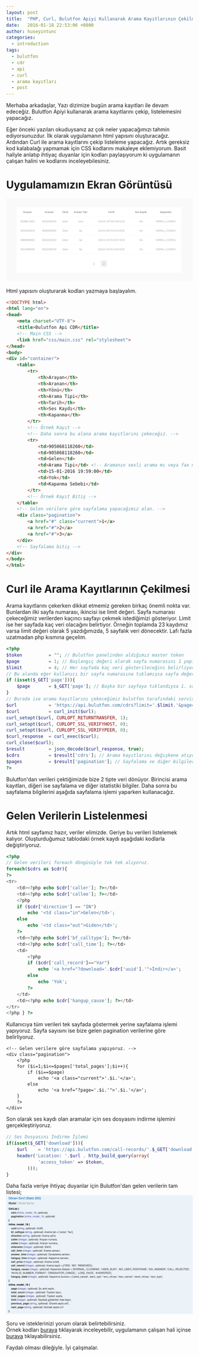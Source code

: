 ```yaml
---
layout: post
title:  "PHP, Curl, Bulutfon Apiyi Kullanarak Arama Kayıtlarının Çekilmesi"
date:   2016-01-18 22:53:06 +0800
author: huseyintunc
categories:
  - introduction
tags:
  - bulutfon
  - cdr
  - api
  - curl
  - arama kayıtları
  - post
---
```


Merhaba arkadaşlar,
Yazı dizimize bugün arama kayıtları ile devam edeceğiz. Bulutfon Apiyi kullanarak arama kayıtlarını çekip, listelemesini yapacağız. 

Eğer önceki yazıları okuduysanız az çok neler yapacağımızı tahmin ediyorsunuzdur. İlk olarak uygulamanın html yapısını oluşturacağız. Ardından Curl ile arama kayıtlarını çekip listeleme yapacağız. Artık gereksiz kod kalabalağı yapmamak için CSS kodlarını makaleye eklemiyorum. Basit haliyle anlatıp ihtiyaç duyanlar için kodları paylaşıyorum ki uygulamanın çalışan halini ve kodlarını inceleyebilesiniz. 
# Uygulamamızın Ekran Görüntüsü
![Uygulamanın ekran görüntüsü](/images/gelen-aramalar-ekran-goruntusu.png)

Html yapısını oluşturarak kodları yazmaya başlayalım.

```html
<!DOCTYPE html>
<html lang="en">
<head>
    <meta charset="UTF-8">
    <title>Bulutfon Api CDR</title>
    <!-- Main CSS -->
    <link href="css/main.css" rel="stylesheet">
</head>
<body>
<div id="container">
    <table>
        <tr>
            <th>Arayan</th>
            <th>Aranan</th>
            <th>Yönü</th>
            <th>Arama Tipi</th>
            <th>Tarih</th>
            <th>Ses Kaydı</th>
            <th>Kapanma</th>
        </tr>
        <!-- Örnek Kayıt -->
        <!-- Daha sonra bu alana arama kayıtlarını çekeceğiz. -->
        <tr>
            <td>905068118260</td>
            <td>905068118260</td>
            <td>Gelen</td>
            <td>Arama Tipi</td> <!-- Aramanın sesli arama mı veya fax mı olduğunu göstereceğimiz alan -->
            <td>15-01-2016 19:59:00</td>
            <td>Yok</td>
            <td>Kapanma Sebebi</td>
        </tr>
        <!-- Örnek Kayıt Bitiş -->
    </table>
    <!-- Gelen verilere göre sayfalama yapacağımız alan. -->
    <div class="pagination">
        <a href="#" class="current">1</a>
        <a href="#">2</a>
        <a href="#">3</a>
    </div>
    <!-- Sayfalama bitiş -->
</div>
</body>
</html>
```

# Curl ile Arama Kayıtlarının Çekilmesi
Arama kayıtlarını çekerken dikkat etmemiz gereken birkaç önemli nokta var. Bunlardan ilki sayfa numarası, ikincisi ise limit değeri.  Sayfa numarası çekeceğimiz verilerden kaçıncı sayfayı çekmek istediğimizi gösteriyor. Limit ise her sayfada kaç veri olacağını belirtiyor. 
Örneğin toplamda 23 kaydımız varsa limit değeri olarak 5 yazdığımızda, 5 sayfalık veri dönecektir. Lafı fazla uzatmadan php kısmına geçelim.
```php
<?php
$token          = ""; // Bulutfon panelinden aldığımız master token
$page           = 1; // Başlangıç değeri olarak sayfa numarasını 1 yapıyoruz.
$limit          = 4; // Her sayfada kaç veri gösterileceğini belirliyoruz.
// Bu alanda eğer kullanıcı bir sayfa numarasına tıklamışsa sayfa değerini değiştirerek kullanıcının girdiği sayfanın verilerini çekiyoruz.
if (isset($_GET['page'])){
    $page       = $_GET['page']; // Başka bir sayfaya tıklandıysa 1. sayfa yerine o sayfayı çektireceğiz.
}
// Burada ise arama kayıtlarını çekeceğimiz bulutfon tarafındaki servise gönderilecek parametreleri belirliyoruz.
$url            = 'https://api.bulutfon.com/cdrs?limit='.$limit.'&page='.$page.'&access_token='.$token;
$curl           = curl_init($url);
curl_setopt($curl, CURLOPT_RETURNTRANSFER, 1);
curl_setopt($curl, CURLOPT_SSL_VERIFYHOST, 0);
curl_setopt($curl, CURLOPT_SSL_VERIFYPEER, 0);
$curl_response  = curl_exec($curl);
curl_close($curl);
$result         = json_decode($curl_response, true);
$cdrs           = $result['cdrs']; // Arama kayıtlarını değişkene atıyoruz.
$pages          = $result['pagination']; // Sayfalama ve diğer bilgileri pages değişkenine atıyoruz.
?>
```

Bulutfon'dan verileri çektiğimizde bize 2 tipte  veri dönüyor. Birincisi arama kayıtları, diğeri ise sayfalama ve diğer istatistiki bilgiler. Daha sonra bu sayfalama bilgilerini aşağıda sayfalama işlemi yaparken kullanacağız. 

# Gelen Verilerin Listelenmesi
Artık html sayfamız hazır, veriler elimizde. Geriye bu verileri listelemek kalıyor. Oluşturduğumuz tablodaki örnek kaydı aşağıdaki kodlarla değiştiriyoruz. 

```php
<?php
// Gelen verileri foreach döngüsüyle tek tek alıyoruz.
foreach($cdrs as $cdr){
?>
<tr>
    <td><?php echo $cdr['caller']; ?></td>
    <td><?php echo $cdr['callee']; ?></td>
    <?php
    if ($cdr['direction'] == "IN")
        echo '<td class="in">Gelen</td>';
    else
        echo '<td class="out">Giden</td>';
    ?>
    <td><?php echo $cdr['bf_calltype']; ?></td>
    <td><?php echo $cdr['call_time']; ?></td>
    <td>
        <?php
        if ($cdr['call_record']=="Var")
            echo '<a href="?download='.$cdr['uuid'].'">İndir</a>';
        else
            echo 'Yok';
        ?>
    </td>
    <td><?php echo $cdr['hangup_cause']; ?></td>
</tr>
<?php } ?>
```
Kullanıcıya tüm verileri tek sayfada göstermek yerine sayfalama işlemi yapıyoruz.  Sayfa sayısını ise bize gelen pagination verilerine göre belirliyoruz. 
```
<!-- Gelen verilere göre sayfalama yapıyoruz. -->
<div class="pagination">
    <?php
    for ($i=1;$i<=$pages['total_pages'];$i++){
        if ($i==$page)
            echo '<a class="current">'.$i.'</a>';
        else
            echo '<a href="?page='.$i.'">'.$i.'</a>';
    }
    ?>
</div>
```

Son olarak ses kaydı olan aramalar için ses dosyasını indirme işlemini gerçekleştiriyoruz. 

```php
// Ses Dosyasını İndirme İşlemi
if(isset($_GET['download'])){
    $url    = 'https://api.bulutfon.com/call-records/'.$_GET['download'].'?';
    header('Location: '.$url . http_build_query(array(
            'access_token' => $token,
        )));
}
```

Daha fazla veriye ihtiyaç duyanlar için Bulutfon'dan gelen verilerin tam listesi;
![](/images/veriler-tam-liste.png)

Soru ve isteklerinizi yorum olarak belirtebilirsiniz.  
Örnek kodları [buraya][df1] tıklayarak inceleyebilir, uygulamanın çalışan hali içinse [buraya][df2] tıklayabilirsiniz.

Faydalı olması dileğiyle.
İyi çalışmalar.

   [df1]: <https://github.com/hsyntnc/BulutfonSampleApps/tree/master/CDR>
   [df2]: <http://tunc.tk/Bulutfon/CDR/>
